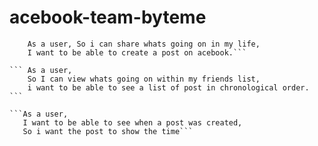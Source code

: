 # acebook-team-byteme


``` As a user,
    As a user, So i can share whats going on in my life,
    I want to be able to create a post on acebook.```

``` As a user,
    So I can view whats going on within my friends list,
    i want to be able to see a list of post in chronological order. ```

```As a user,
   I want to be able to see when a post was created,
   So i want the post to show the time```
   
